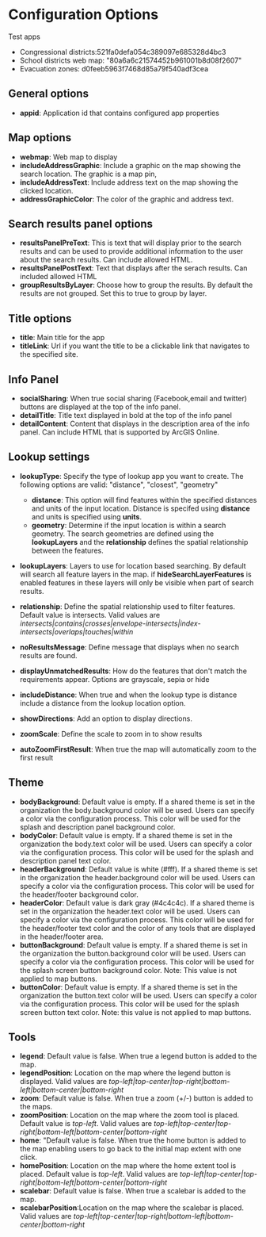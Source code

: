 

# Configuration Options
Test apps
* Congressional districts:521fa0defa054c389097e685328d4bc3
* School districts web map: "80a6a6c21574452b961001b8d08f2607"
* Evacuation zones: d0feeb5963f7468d85a79f540adf3cea
## General options
* **appid**: Application id that contains configured app properties

## Map options
* **webmap**: Web map to display
* **includeAddressGraphic**: Include a graphic on the map showing the search location. The graphic is a map pin,
* **includeAddressText**: Include address text on the map showing the clicked location. 
* **addressGraphicColor**: The color of the graphic and address text. 

## Search results panel options
* **resultsPanelPreText**: This is text that will display prior to the search results and can be used to provide additional information to the user about the search results. Can include allowed HTML.
* **resultsPanelPostText**: Text that displays after the serach results. Can included allowed HTML
* **groupResultsByLayer**: Choose how to group the results. By default the results are not grouped. Set this to true to group by layer. 

## Title options
* **title**: Main title for the app
* **titleLink**: Url if you want the title to be a clickable link that navigates to the specified site.


## Info Panel 
* **socialSharing**: When true social sharing (Facebook,email and twitter) buttons are displayed at the top of the info panel. 
* **detailTitle**: Title text displayed in bold at the top of the info panel 
* **detailContent**: Content that displays in the description area of the info panel. Can include HTML that is supported by ArcGIS Online. 


## Lookup settings

* **lookupType**: Specify the type of lookup app you want to create. The following options are valid: "distance", "closest", "geometry"
  * **distance**: This option will find features within the specified distances and units of the input location. Distance is specifed using **distance** and units is specified using **units**. 
  * **geometry**: Determine if the input location is within a search geometry. The search geometries are defined using the **lookupLayers** and the **relationship** defines the spatial relationship between the features.

* **lookupLayers**: Layers to use for location based searching. By default will search all feature layers in the map.  if **hideSearchLayerFeatures** is enabled features in these layers will only be visible when part of search results.
* **relationship**: Define the spatial relationship used to filter features. Default value is intersects. Valid values are *intersects|contains|crosses|envelope-intersects|index-intersects|overlaps|touches|within*
* **noResultsMessage**: Define message that displays when no search results are found.
* **displayUnmatchedResults**: How do the features that don't match the requirements appear. Options are grayscale, sepia or hide
* **includeDistance**: When true and when the lookup type is distance include a distance from the lookup location option. 
* **showDirections**: Add an option to display directions. 
* **zoomScale**: Define the scale to zoom in to show results  
* **autoZoomFirstResult**: When true the map will automatically zoom to the first result

## Theme
* **bodyBackground**: Default value is empty. If a shared theme is set in the organization the body.background color will be used. Users can specify a color via the configuration process. This color will be used for the splash and description panel background color.
* **bodyColor**: Default value is empty. If a shared theme is set in the organization the body.text color will be used. Users can specify a color via the configuration process. This color will be used for the splash and description panel text color.
* **headerBackground**: Default value is white (#fff). If a shared theme is set in the organization the header.background color will be used. Users can specify a color via the configuration process. This color will be used for the header/footer background color.
* **headerColor**: Default value is dark gray (#4c4c4c). If a shared theme is set in the organization the header.text color will be used. Users can specify a color via the configuration process. This color will be used for the header/footer text color and the color of any tools that are displayed in the header/footer area.
* **buttonBackground**: Default value is empty. If a shared theme is set in the organization the button.background color will be used. Users can specify a color via the configuration process. This color will be used for the splash screen button background color. Note: This value is not applied to map buttons.
* **buttonColor**: Default value is empty. If a shared theme is set in the organization the button.text color will be used. Users can specify a color via the configuration process. This color will be used for the splash screen button text color. Note: this value is not applied to map buttons.

## Tools
* **legend**: Default value is false. When true a legend button is added to the map.
* **legendPosition**: Location on the map where the legend button is displayed. Valid values are *top-left|top-center|top-right|bottom-left|bottom-center|bottom-right*
* **zoom**: Default value is false. When true a zoom (+/-) button is added to the maps.
* **zoomPosition**: Location on the map where the zoom tool is placed.  Default value is *top-left*. Valid values are *top-left|top-center|top-right|bottom-left|bottom-center|bottom-right*
* **home**: "Default value is false. When true the home button is added to the map enabling users to go back to the initial map extent with one click.
* **homePosition**: Location on the map where the home extent tool is placed.  Default value is *top-left*. Valid values are *top-left|top-center|top-right|bottom-left|bottom-center|bottom-right*
* **scalebar**: Default value is false. When true a scalebar is added to the map.
* **scalebarPosition**:Location on the map where the scalebar is placed.  Valid values are *top-left|top-center|top-right|bottom-left|bottom-center|bottom-right*


